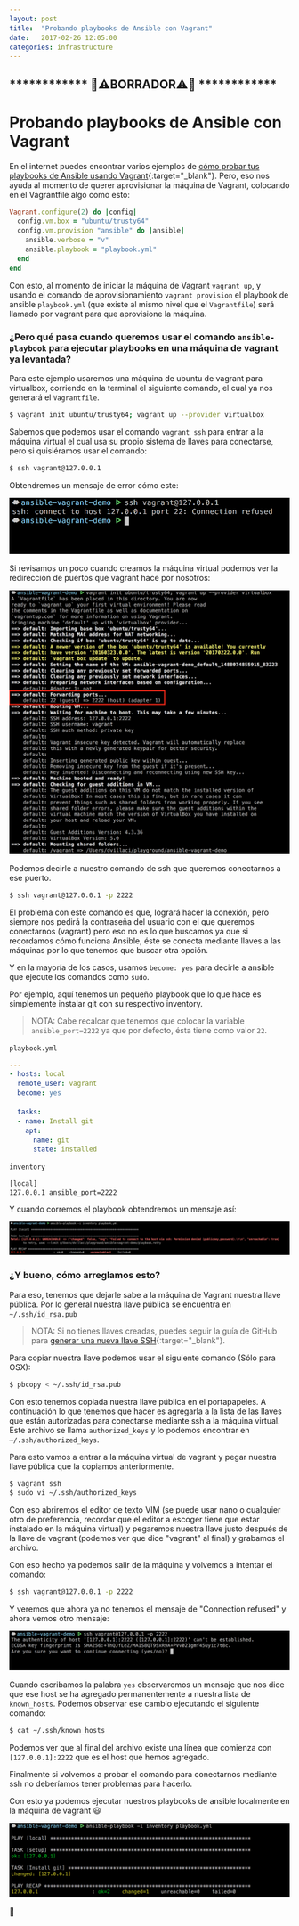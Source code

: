 ```yaml
---
layout: post
title:  "Probando playbooks de Ansible con Vagrant"
date:   2017-02-26 12:05:00
categories: infrastructure
---
```


## ************ 🦀⚠️**BORRADOR**⚠️🦀 ************

# Probando playbooks de Ansible con Vagrant

En el internet puedes encontrar varios ejemplos de [cómo probar tus playbooks de Ansible usando Vagrant](https://docs.ansible.com/ansible/guide_vagrant.html){:target="_blank"}. Pero, eso nos ayuda
al momento de querer aprovisionar la máquina de Vagrant, colocando en el Vagrantfile algo como esto:

```ruby
Vagrant.configure(2) do |config|
  config.vm.box = "ubuntu/trusty64"
  config.vm.provision "ansible" do |ansible|
    ansible.verbose = "v"
    ansible.playbook = "playbook.yml"
  end
end
```

Con esto, al momento de iniciar la máquina de Vagrant `vagrant up`, y usando el comando de
aprovisionamiento `vagrant provision` el playbook de ansible `playbook.yml` (que existe al mismo
nivel que el `Vagrantfile`) será llamado por vagrant para que aprovisione la máquina.

### ¿Pero qué pasa cuando queremos usar el comando `ansible-playbook` para ejecutar playbooks en una máquina de vagrant ya levantada?

Para este ejemplo usaremos una máquina de ubuntu de vagrant para virtualbox, corriendo en la
terminal el siguiente comando, el cual ya nos generará el `Vagrantfile`.

```sh
$ vagrant init ubuntu/trusty64; vagrant up --provider virtualbox
```

Sabemos que podemos usar el comando `vagrant ssh` para entrar a la máquina virtual el cual usa su
propio sistema de llaves para conectarse, pero si quisiéramos usar el comando:

```sh
$ ssh vagrant@127.0.0.1
```

Obtendremos un mensaje de error cómo este:

![Connection Refused](/assets/ansible_vagrant/connection_refused.png)

Si revisamos un poco cuando creamos la máquina virtual podemos ver la redirección de puertos que
vagrant hace por nosotros:

![Vagrant init](/assets/ansible_vagrant/vagrant_init.png)

Podemos decirle a nuestro comando de ssh que queremos conectarnos a ese puerto.

```sh
$ ssh vagrant@127.0.0.1 -p 2222
```

El problema con este comando es que, logrará hacer la conexión, pero siempre nos pedirá la
contraseña del usuario con el que queremos conectarnos (vagrant) pero eso no es lo que buscamos ya
que si recordamos cómo funciona Ansible, éste se conecta mediante llaves a las máquinas por lo que
tenemos que buscar otra opción.

Y en la mayoría de los casos, usamos `become: yes` para decirle a ansible que ejecute los comandos
como `sudo`.

Por ejemplo, aquí tenemos un pequeño playbook que lo que hace es simplemente instalar git con su
respectivo inventory.

> NOTA: Cabe recalcar que tenemos que colocar la variable `ansible_port=2222` ya que por defecto,
ésta tiene como valor `22`.

`playbook.yml`

```yml
---
- hosts: local
  remote_user: vagrant
  become: yes

  tasks:
  - name: Install git
    apt:
      name: git
      state: installed

```

`inventory`

```
[local]
127.0.0.1 ansible_port=2222
```

Y cuando corremos el playbook obtendremos un mensaje así:

![error playbook](/assets/ansible_vagrant/error_playbook.png)

### ¿Y bueno, cómo arreglamos esto?

Para eso, tenemos que dejarle sabe a la máquina de Vagrant nuestra llave pública. Por lo general
nuestra llave pública se encuentra en `~/.ssh/id_rsa.pub`

> NOTA: Si no tienes llaves creadas, puedes seguir la guía de GitHub para [generar una nueva llave SSH](https://help.github.com/articles/generating-a-new-ssh-key-and-adding-it-to-the-ssh-agent/){:target="_blank"}.

Para copiar nuestra llave podemos usar el siguiente comando (Sólo para OSX):

```sh
$ pbcopy < ~/.ssh/id_rsa.pub
```

Con esto tenemos copiada nuestra llave pública en el portapapeles.
A continuación lo que tenemos que hacer es agregarla a la lista de las llaves que están autorizadas
para conectarse mediante ssh a la máquina virtual. Este archivo se llama `authorized_keys` y lo
podemos encontrar en `~/.ssh/authorized_keys`.

Para esto vamos a entrar a la máquina virtual de vagrant y pegar nuestra llave pública que la
copiamos anteriormente.

```sh
$ vagrant ssh
$ sudo vi ~/.ssh/authorized_keys
```
Con eso abriremos el editor de texto VIM (se puede usar nano o cualquier otro de preferencia,
recordar que el editor a escoger tiene que estar instalado en la máquina virtual) y pegaremos
nuestra llave justo después de la llave de vagrant (podemos ver que dice "vagrant" al final) y
grabamos el archivo.

Con eso hecho ya podemos salir de la máquina y volvemos a intentar el comando:

```sh
$ ssh vagrant@127.0.0.1 -p 2222
```
Y veremos que ahora ya no tenemos el mensaje de "Connection refused" y ahora vemos otro mensaje:

![Add fingerprint](/assets/ansible_vagrant/add_fingerprint.png)

Cuando escribamos la palabra `yes` observaremos un mensaje que nos dice que ese host se ha agregado
permanentemente a nuestra lista de `known_hosts`. Podemos observar ese cambio ejecutando el
siguiente comando:

```sh
$ cat ~/.ssh/known_hosts
```

Podemos ver que al final del archivo existe una línea que comienza con `[127.0.0.1]:2222` que es el
host que hemos agregado.

Finalmente si volvemos a probar el comando para conectarnos mediante ssh no deberíamos tener
problemas para hacerlo.

Con esto ya podemos ejecutar nuestros playbooks de ansible localmente en la máquina de vagrant 😃

![playbook running](/assets/ansible_vagrant/playbook_running.png)

🎉
